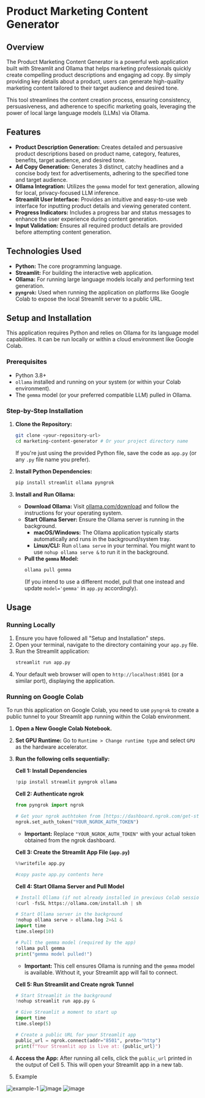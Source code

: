 # Product Marketing Content Generator

## Overview

The Product Marketing Content Generator is a powerful web application built with Streamlit and Ollama that helps marketing professionals quickly create compelling product descriptions and engaging ad copy. By simply providing key details about a product, users can generate high-quality marketing content tailored to their target audience and desired tone.

This tool streamlines the content creation process, ensuring consistency, persuasiveness, and adherence to specific marketing goals, leveraging the power of local large language models (LLMs) via Ollama.

## Features

* **Product Description Generation:** Creates detailed and persuasive product descriptions based on product name, category, features, benefits, target audience, and desired tone.
* **Ad Copy Generation:** Generates 3 distinct, catchy headlines and a concise body text for advertisements, adhering to the specified tone and target audience.
* **Ollama Integration:** Utilizes the `gemma` model for text generation, allowing for local, privacy-focused LLM inference.
* **Streamlit User Interface:** Provides an intuitive and easy-to-use web interface for inputting product details and viewing generated content.
* **Progress Indicators:** Includes a progress bar and status messages to enhance the user experience during content generation.
* **Input Validation:** Ensures all required product details are provided before attempting content generation.

## Technologies Used

* **Python:** The core programming language.
* **Streamlit:** For building the interactive web application.
* **Ollama:** For running large language models locally and performing text generation.
* **`pyngrok`:** Used when running the application on platforms like Google Colab to expose the local Streamlit server to a public URL.

## Setup and Installation

This application requires Python and relies on Ollama for its language model capabilities. It can be run locally or within a cloud environment like Google Colab.

### Prerequisites

* Python 3.8+
* `ollama` installed and running on your system (or within your Colab environment).
* The `gemma` model (or your preferred compatible LLM) pulled in Ollama.

### Step-by-Step Installation

1.  **Clone the Repository:**
    ```bash
    git clone <your-repository-url>
    cd marketing-content-generator # Or your project directory name
    ```
    If you're just using the provided Python file, save the code as `app.py` (or any `.py` file name you prefer).


2.  **Install Python Dependencies:**
    ```bash
    pip install streamlit ollama pyngrok
    ```

3.  **Install and Run Ollama:**
    * **Download Ollama:** Visit [ollama.com/download](https://ollama.com/download) and follow the instructions for your operating system.
    * **Start Ollama Server:** Ensure the Ollama server is running in the background.
        * **macOS/Windows:** The Ollama application typically starts automatically and runs in the background/system tray.
        * **Linux/CLI:** Run `ollama serve` in your terminal. You might want to use `nohup ollama serve &` to run it in the background.
    * **Pull the `gemma` Model:**
        ```bash
        ollama pull gemma
        ```
        (If you intend to use a different model, pull that one instead and update `model='gemma'` in `app.py` accordingly).

## Usage

### Running Locally

1.  Ensure you have followed all "Setup and Installation" steps.
2.  Open your terminal, navigate to the directory containing your `app.py` file.
3.  Run the Streamlit application:
    ```bash
    streamlit run app.py
    ```
4.  Your default web browser will open to `http://localhost:8501` (or a similar port), displaying the application.

### Running on Google Colab

To run this application on Google Colab, you need to use `pyngrok` to create a public tunnel to your Streamlit app running within the Colab environment.

1.  **Open a New Google Colab Notebook.**
2.  **Set GPU Runtime:** Go to `Runtime > Change runtime type` and select `GPU` as the hardware accelerator.
3.  **Run the following cells sequentially:**

    **Cell 1: Install Dependencies**
    ```python
    !pip install streamlit pyngrok ollama
    ```

    **Cell 2: Authenticate ngrok**
    ```python
    from pyngrok import ngrok

    # Get your ngrok authtoken from [https://dashboard.ngrok.com/get-started/your-authtoken](https://dashboard.ngrok.com/get-started/your-authtoken)
    ngrok.set_auth_token("YOUR_NGROK_AUTH_TOKEN")
    ```
    * **Important:** Replace `"YOUR_NGROK_AUTH_TOKEN"` with your actual token obtained from the ngrok dashboard.

    **Cell 3: Create the Streamlit App File (`app.py`)**
    ```python
    %%writefile app.py

    #copy paste app.py contents here
    ```

    **Cell 4: Start Ollama Server and Pull Model**
    ```python
    # Install Ollama (if not already installed in previous Colab session)
    !curl -fsSL https://ollama.com/install.sh | sh

    # Start Ollama server in the background
    !nohup ollama serve > ollama.log 2>&1 &
    import time
    time.sleep(10) 

    # Pull the gemma model (required by the app)
    !ollama pull gemma
    print("gemma model pulled!")
    ```
    * **Important:** This cell ensures Ollama is running and the `gemma` model is available. Without it, your Streamlit app will fail to connect.

    **Cell 5: Run Streamlit and Create ngrok Tunnel**
    ```python
    # Start Streamlit in the background
    !nohup streamlit run app.py &

    # Give Streamlit a moment to start up
    import time
    time.sleep(5)

    # Create a public URL for your Streamlit app
    public_url = ngrok.connect(addr="8501", proto="http")
    print(f"Your Streamlit app is live at: {public_url}")
    ```
4.  **Access the App:** After running all cells, click the `public_url` printed in the output of Cell 5. This will open your Streamlit app in a new tab.

5.  Example
   
![example-1](https://github.com/user-attachments/assets/4fe187e2-b277-4203-ab30-96b6c1c09a63)
![image](https://github.com/user-attachments/assets/ab0bbcad-db80-461f-a0fc-a2d45647486a)
![image](https://github.com/user-attachments/assets/173b154b-0590-4304-962c-87870f5e20fa)



